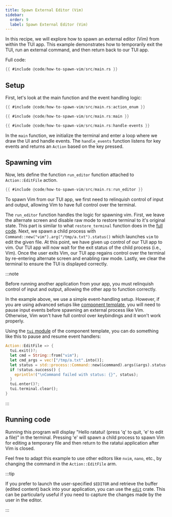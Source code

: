 ```yaml
---
title: Spawn External Editor (Vim)
sidebar:
  order: 9
  label: Spawn External Editor (Vim)
---
```


In this recipe, we will explore how to spawn an external editor (Vim) from within the TUI app. This
example demonstrates how to temporarily exit the TUI, run an external command, and then return back
to our TUI app.

Full code:

```rust collapsed title="main.rs (click to expand)"
{{ #include @code/how-to-spawn-vim/src/main.rs }}
```

## Setup

First, let's look at the main function and the event handling logic:

```rust title="main.rs"
{{ #include @code/how-to-spawn-vim/src/main.rs:action_enum }}

{{ #include @code/how-to-spawn-vim/src/main.rs:main }}

{{ #include @code/how-to-spawn-vim/src/main.rs:handle-events }}
```

In the `main` function, we initialize the terminal and enter a loop where we draw the UI and handle
events. The `handle_events` function listens for key events and returns an `Action` based on the key
pressed.

## Spawning vim

Now, lets define the function `run_editor` function attached to `Action::EditFile` action.

```rust title="main.rs"
{{ #include @code/how-to-spawn-vim/src/main.rs:run_editor }}
```

To spawn Vim from our TUI app, we first need to relinquish control of input and output, allowing Vim
to have full control over the terminal.

The `run_editor` function handles the logic for spawning vim. First, we leave the alternate screen
and disable raw mode to restore terminal to it's original state. This part is similar to what
`restore_terminal` function does in the
[full code](https://github.com/ratatui-org/ratatui-website/tree/main/code/how-to-spawn-vim/src/main.rs).
Next, we spawn a child process with `Command::new("vim").arg("/tmp/a.txt").status()` which launches
`vim` to edit the given file. At this point, we have given up control of our TUI app to vim. Our TUI
app will now wait for the exit status of the child process (i.e., Vim). Once the user exits Vim, our
TUI app regains control over the terminal by re-entering alternate screen and enabling raw mode.
Lastly, we clear the terminal to ensure the TUI is displayed correctly.

:::note

Before running another application from your app, you must relinquish control of input and output,
allowing the other app to function correctly.

In the example above, we use a simple event-handling setup. However, if you are using advanced
setups like [component template](https://github.com/ratatui-org/templates), you will need to pause
input events before spawning an external process like Vim. Otherwise, Vim won't have full control
over keybindings and it won't work properly.

Using the
[`tui` module](https://github.com/ratatui-org/templates/blob/5e823efc871107345d59e5deff9284235c1f0bbc/component/template/src/tui.rs)
of the component template, you can do something like this to pause and resume event handlers:

```rust
Action::EditFile => {
  tui.exit()?;
  let cmd = String::from("vim");
  let cmd_args = vec!["/tmp/a.txt".into()];
  let status = std::process::Command::new(&command).args(&args).status()?;
  if !status.success() {
    eprintln!("\nCommand failed with status: {}", status);
  }
  tui.enter()?;
  tui.terminal.clear();
}
```

:::

## Running code

Running this program will display "Hello ratatui! (press 'q' to quit, 'e' to edit a file)" in the
terminal. Pressing 'e' will spawn a child process to spawn Vim for editing a temporary file and then
return to the ratatui application after Vim is closed.

Feel free to adapt this example to use other editors like `nvim`, `nano`, etc., by changing the
command in the `Action::EditFile` arm.

:::tip

If you prefer to launch the user-specified `$EDITOR` and retrieve the buffer (edited content) back
into your application, you can use the [`edit`](https://crates.io/crates/edit) crate. This can be
particularly useful if you need to capture the changes made by the user in the editor.

:::
